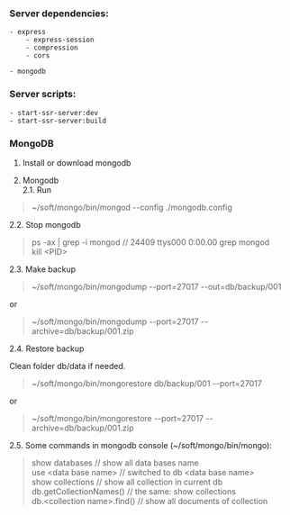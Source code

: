 ### Server dependencies:

```
- express
    - express-session
    - compression
    - cors

- mongodb
```

### Server scripts:

```
- start-ssr-server:dev
- start-ssr-server:build
```

### MongoDB

1. Install or download mongodb

2. Mongodb \
2.1. Run

> ~/soft/mongo/bin/mongod --config ./mongodb.config

2.2. Stop mongodb

> ps -ax | grep -i mongod // 24409 ttys000 0:00.00 grep mongod \
> kill \<PID\>

2.3. Make backup

> ~/soft/mongo/bin/mongodump --port=27017 --out=db/backup/001

or

> ~/soft/mongo/bin/mongodump --port=27017 --archive=db/backup/001.zip

2.4. Restore backup

Clean folder db/data if needed.

> ~/soft/mongo/bin/mongorestore db/backup/001 --port=27017

or

> ~/soft/mongo/bin/mongorestore --port=27017 --archive=db/backup/001.zip

2.5. Some commands in mongodb console (~/soft/mongo/bin/mongo):
> show databases // show all data bases name  
> use \<data base name\> // switched to db \<data base name\>  
> show collections // show all collection in current db  
> db.getCollectionNames() // the same: show collections  
> db.\<collection name\>.find() // show all documents of collection
